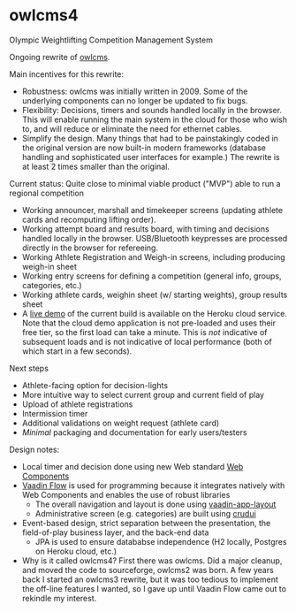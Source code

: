 # owlcms4
Olympic Weightlifting Competition Management System 

Ongoing rewrite of [owlcms](https://owlcms2.sourceforge.io/#!index.md).

Main incentives for this rewrite:
- Robustness: owlcms was initially written in 2009. Some of the underlying components can no longer be updated to fix bugs.
- Flexibility: Decisions, timers and sounds handled locally in the browser.  This will enable running the main system in the cloud for those who wish to, and will reduce or eliminate the need for ethernet cables.
- Simplify the design.  Many things that had to be painstakingly coded in the original version are now built-in modern frameworks (database handling and sophisticated user interfaces for example.)  The rewrite is at least 2 times smaller than the original.

Current status: Quite close to minimal viable product ("MVP") able to run a regional competition
- Working announcer, marshall and timekeeper screens (updating athlete cards and recomputing lifting order).
- Working attempt board and results board, with timing and decisions handled locally in the browser. USB/Bluetooth keypresses are processed directly in the browser for refereeing.
- Working Athlete Registration and Weigh-in screens, including producing weigh-in sheet
- Working entry screens for defining a competition (general info, groups, categories, etc.)
- Working athlete cards, weighin sheet (w/ starting weights), group results sheet
- A [live demo](https://owlcms4.herokuapp.com) of the current build is available on the Heroku cloud service. Note that the cloud demo application is not pre-loaded and uses their free tier, so the first load can take a minute. This is *not* indicative of subsequent loads and is not indicative of local performance (both of which start in a few seconds).

Next steps
- Athlete-facing option for decision-lights
- More intuitive way to select current group and current field of play
- Upload of athlete registrations
- Intermission timer
- Additional validations on weight request (athlete card)
- *Minimal* packaging and documentation for early users/testers

Design notes:
- Local timer and decision done using new Web standard [Web Components](https://www.webcomponents.org/introduction)
- [Vaadin Flow](https://vaadin.com/flow) is used for programming because it integrates natively with Web Components and enables the use of robust libraries
    - The overall navigation and layout is done using [vaadin-app-layout](https://github.com/appreciated/vaadin-app-layout)
    - Administrative screen (e.g. categories) are built using [crudui](https://github.com/alejandro-du/crudui)
- Event-based design, strict separation between the presentation, the field-of-play business layer, and the back-end data
    - JPA is used to ensure datababse independence (H2 locally, Postgres on Heroku cloud, etc.)
- Why is it called owlcms4? First there was owlcms. Did a major cleanup, and moved the code to sourceforge, owlcms2 was born. A few years back I started an owlcms3 rewrite, but it was too tedious to implement the off-line features I wanted, so I gave up until Vaadin Flow came out to rekindle my interest.

